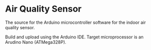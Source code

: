 # Air Quality Sensor

The source for the Arduino microcontroller software for the indoor air quality sensor.

Build and upload using the Arduino IDE. Target microprocessor is an Arudino Nano (ATMega328P).

